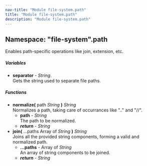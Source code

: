 ```yaml
---
nav-title: "Module file-system.path"
title: "Module file-system.path"
description: "Module file-system.path"
---
```

## Namespace: "file-system".path
Enables path-specific operations like join, extension, etc.

##### Variables
 - **separator** - _String_.    
  Gets the string used to separate file paths.

##### Functions
 - **normalize(** path _String_ **)** _String_  
     Normalizes a path, taking care of occurrances like ".." and "//".
   - **path** - _String_  
     The path to be normalized.
   - _**return**_ - _String_
 - **join(** ...paths Array of _String_ **)** _String_  
     Joins all the provided string components, forming a valid and normalized path.
   - **...paths** - Array of _String_  
     An array of string components to be joined.
   - _**return**_ - _String_